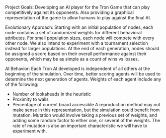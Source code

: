 Project Goals: 
Developing an AI player for the Tron Game that can play competitively against its opponents. Also providing a graphical representation of the game to allow humans to play against the final AI.

Evolutionary Approach: 
Starting with an initial population of nodes, each node contains a set of randomized weights for different behavioral attributes. For small population sizes, each node will compete with every other node. We also intend to experiment with a tournament selection instead for larger populations. At the end of each generation, nodes should be assigned a score based on their overall performance against their opponents, which may be as simple as a count of wins vs losses. 

AI Behavior: 
Each Tron AI developed is independent of all others at the beginning of the simulation. Over time, better scoring agents will be used to determine the next generation of agents. Weights of each agent include any of the following:
* Number of lookaheads in the heuristic
* Proximity to walls
* Percentage of current board accessible
A reproduction method may not make sense in this representation, but the simulation could benefit from mutation. Mutation would involve taking a previous set of weights, and adding some random factor to either one, or several of the weights. The rate of mutation is also an important characteristic we will have to experiment with. 